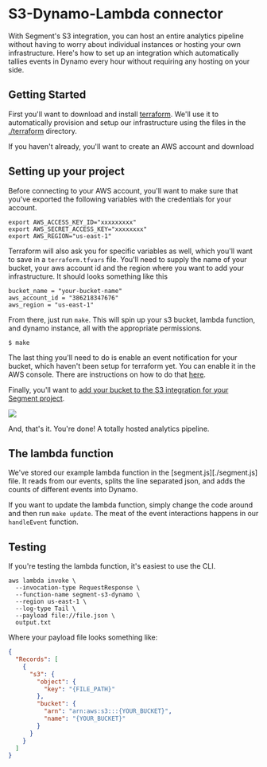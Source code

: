 
# S3-Dynamo-Lambda connector

With Segment's S3 integration, you can host an entire analytics pipeline without having to worry about individual instances or hosting your own infrastructure. Here's how to set up an integration which automatically tallies events in Dynamo every hour without requiring any hosting on your side.

## Getting Started

First you'll want to download and install [terraform][]. We'll use it to automatically provision and setup our infrastructure using the files in the [./terraform][] directory.

If you haven't already, you'll want to create an AWS account and download 

[terraform]: https://terraform.io/downloads.html
[./terraform]: https://github.com/segmentio/s3-dynamo-lambda/tree/master/terraform

## Setting up your project

Before connecting to your AWS account, you'll want to make sure that you've exported the following variables with the credentials for your account.

    export AWS_ACCESS_KEY_ID="xxxxxxxxx"
    export AWS_SECRET_ACCESS_KEY="xxxxxxxx"
    export AWS_REGION="us-east-1"

Terraform will also ask you for specific variables as well, which you'll want to save in a `terraform.tfvars` file. You'll need to supply the name of your bucket, your aws account id and the region where you want to add your infrastructure. It should looks something like this

    bucket_name = "your-bucket-name"
    aws_account_id = "386218347676"
    aws_region = "us-east-1"

From there, just run `make`. This will spin up your s3 bucket, lambda function, and dynamo instance, all with the appropriate permissions.  

    $ make

The last thing you'll need to do is enable an event notification for your bucket, which haven't been setup for terraform yet. You can enable it in the AWS console. There are instructions on how to do that [here](http://docs.aws.amazon.com/AmazonS3/latest/UG/SettingBucketNotifications.html#SettingBucketNotifications-enable-events).

Finally, you'll want to [add your bucket to the S3 integration for your Segment project](https://segment.com/docs/integrations/amazon-s3/). 

![](https://cloudup.com/cSdeplmW4Vs+)

And, that's it. You're done! A totally hosted analytics pipeline.

## The lambda function

We've stored our example lambda function in the [segment.js][./segment.js] file. It reads from our events, splits the line separated json, and adds the counts of different events into Dynamo.

If you want to update the lambda function, simply change the code around and then run `make update`. The meat of the event interactions happens in our `handleEvent` function.

## Testing

If you're testing the lambda function, it's easiest to use the CLI. 

    aws lambda invoke \                    
      --invocation-type RequestResponse \
      --function-name segment-s3-dynamo \
      --region us-east-1 \
      --log-type Tail \
      --payload file://file.json \
      output.txt

Where your payload file looks something like:

```json
{
  "Records": [
    {
      "s3": {
        "object": {
          "key": "{FILE_PATH}"
        },
        "bucket": {
          "arn": "arn:aws:s3:::{YOUR_BUCKET}",
          "name": "{YOUR_BUCKET}"
        }
      }
    }
  ]
}
```

